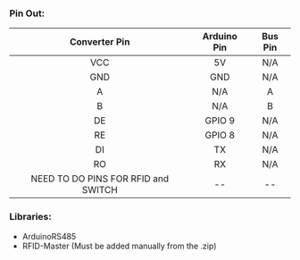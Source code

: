 ### Pin Out:
| Converter Pin | Arduino Pin | Bus Pin |
|:-------------:|:-----------:|:-------:|
|      VCC      |      5V     |   N/A   |
|      GND      |     GND     |   N/A   |
|       A       |     N/A     |    A    |
|       B       |     N/A     |    B    |
|       DE      |    GPIO 9   |   N/A   |
|       RE      |    GPIO 8   |   N/A   |
|       DI      |      TX     |   N/A   |
|       RO      |      RX     |   N/A   |
|      NEED TO DO PINS FOR RFID and SWITCH     |      --     |   --    | 
### Libraries:
- ArduinoRS485
- RFID-Master (Must be added manually from the .zip)